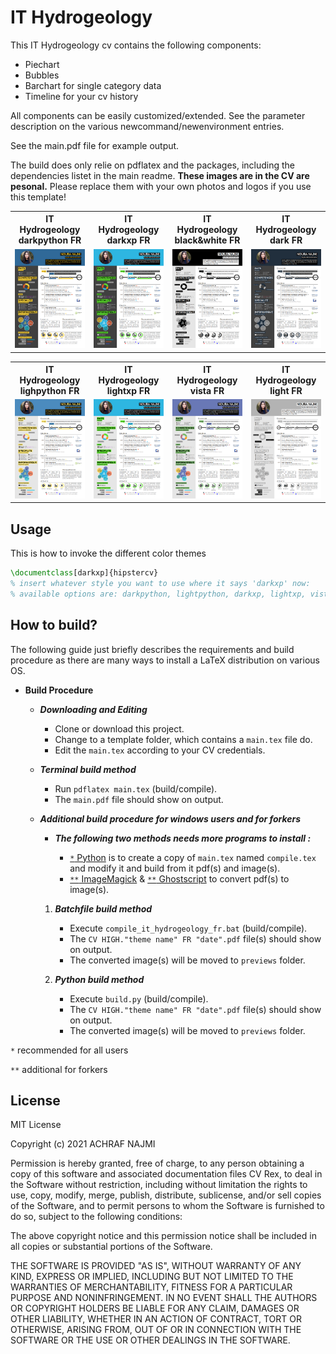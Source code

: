 # IT Hydrogeology

This IT Hydrogeology cv contains the following components:

* Piechart
* Bubbles
* Barchart for single category data
* Timeline for your cv history

All components can be easily customized/extended. See the parameter description on the various newcommand/newenvironment entries.

See the main.pdf file for example output.

The build does only relie on pdflatex and the packages, including the dependencies listet in the main readme.
**These images are in the CV are pesonal.**
Please replace them with your own photos and logos if you use this template!


<table width="100%" margin-left="auto" margin-right="auto">
  <tr>
    <th>IT Hydrogeology darkpython FR</th>
    <th>IT Hydrogeology darkxp FR</th>
    <th>IT Hydrogeology black&white FR</th>
    <th>IT Hydrogeology dark FR</th>
  </tr>
  <tr>
    <td width="25%">
      <img src="../../../previews/it-hydrogeology-darkpython_fr.png" 
        alt="IT Hydrogeology CV example preview" />
    </td>
    <td width="25%">
      <img src="../../../previews/it-hydrogeology-darkxp_fr.png" 
        alt="IT Hydrogeology CV example preview" />
    </td>
    <td width="25%">
      <img src="../../../previews/it-hydrogeology-black&white_fr.png" 
        alt="IT Hydrogeology CV example preview" />
    </td>
    <td width="25%">
      <img src="../../../previews/it-hydrogeology-dark_fr.png" 
        alt="IT Hydrogeology CV example preview" />
    </td>
  </tr>
</table>
</div>

<table width="100%" margin-left="auto" margin-right="auto">
  <tr>
    <th>IT Hydrogeology lighpython FR</th>
    <th>IT Hydrogeology lightxp FR</th>
    <th>IT Hydrogeology vista FR</th>
    <th>IT Hydrogeology light FR</th>
  </tr>
  <tr>
    <td width="25%">
      <img src="../../../previews/it-hydrogeology-lightpython_fr.png" 
        alt="IT Hydrogeology CV example preview" />
    </td>
    <td width="25%">
      <img src="../../../previews/it-hydrogeology-lightxp_fr.png" 
        alt="IT Hydrogeology CV example preview" />
    </td>
    <td width="25%">
      <img src="../../../previews/it-hydrogeology-vista_fr.png" 
        alt="IT Hydrogeology CV example preview" />
    </td>
    <td width="25%">
      <img src="../../../previews/it-hydrogeology-light_fr.png" 
        alt="IT Hydrogeology CV example preview" />
    </td>
  </tr>
</table>
</div>


## Usage

This is how to invoke the different color themes

```latex
\documentclass[darkxp]{hipstercv}
% insert whatever style you want to use where it says 'darkxp' now:
% available options are: darkpython, lightpython, darkxp, lightxp, vista, black&white, dark, light
```
## How to build?

The following guide just briefly describes the requirements and build procedure as there are many ways to install a LaTeX distribution on various OS.

* ****Build Procedure****
	* ***Downloading and Editing***
		* Clone or download this project. 
		* Change to a template folder, which contains a `main.tex` file do.
		* Edit the `main.tex` according to your CV credentials.

	* ***Terminal build method***
		* Run `pdflatex main.tex` (build/compile).
		* The `main.pdf` file should show on output.

	* *****Additional build procedure for windows users and for forkers*****
		* ***The following two methods needs more programs to install :***

			* [`*` Python](<https://www.python.org/downloads/>) is to create a copy of `main.tex` named `compile.tex` and modify it and build from it pdf(s) and image(s).
			* [`**` ImageMagick](<https://imagemagick.org/script/download.php>) & [`**` Ghostscript](<https://www.ghostscript.com/download.html>) to convert pdf(s) to image(s).

		1. ***Batchfile build method***
			* Execute `compile_it_hydrogeology_fr.bat` (build/compile).
			* The `CV HIGH."theme name" FR "date".pdf` file(s) should show on output.
			* The converted image(s) will be moved to `previews` folder.

		2. ***Python build method***
			* Execute `build.py` (build/compile).
			* The `CV HIGH."theme name" FR "date".pdf` file(s) should show on output.
			* The converted image(s) will be moved to `previews` folder.

`*` recommended for all users

`**` additional for forkers

## License

MIT License

Copyright (c) 2021 ACHRAF NAJMI

Permission is hereby granted, free of charge, to any person obtaining a copy of this software and associated documentation files CV Rex, to deal in the Software without restriction, including without limitation the rights to use, copy, modify, merge, publish, distribute, sublicense, and/or sell copies of the Software, and to permit persons to whom the Software is furnished to do so, subject to the following conditions:

The above copyright notice and this permission notice shall be included in all copies or substantial portions of the Software.

THE SOFTWARE IS PROVIDED "AS IS", WITHOUT WARRANTY OF ANY KIND, EXPRESS OR IMPLIED, INCLUDING BUT NOT LIMITED TO THE WARRANTIES OF MERCHANTABILITY, FITNESS FOR A PARTICULAR PURPOSE AND NONINFRINGEMENT.
IN NO EVENT SHALL THE AUTHORS OR COPYRIGHT HOLDERS BE LIABLE FOR ANY CLAIM, DAMAGES OR OTHER LIABILITY, WHETHER IN AN ACTION OF CONTRACT, TORT OR OTHERWISE, ARISING FROM, OUT OF OR IN CONNECTION WITH THE SOFTWARE OR THE USE OR OTHER DEALINGS IN THE SOFTWARE.
